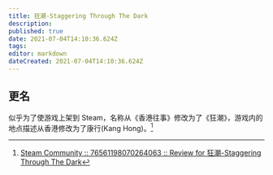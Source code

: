 ```yaml
---
title: 狂潮-Staggering Through The Dark
description: 
published: true
date: 2021-07-04T14:10:36.624Z
tags: 
editor: markdown
dateCreated: 2021-07-04T14:10:36.624Z
---
```


## 更名

似乎为了使游戏上架到 Steam，名称从《香港往事》修改为了《狂潮》，游戏内的地点描述从香港修改为了康行(Kang Hong)。[^cmc]

[^cmc]: [Steam Community :: 76561198070264063 :: Review for 狂潮-Staggering Through The Dark](https://web.archive.org/web/20210704071022/https://steamcommunity.com/profiles/76561198070264063/recommended/1449250/)
